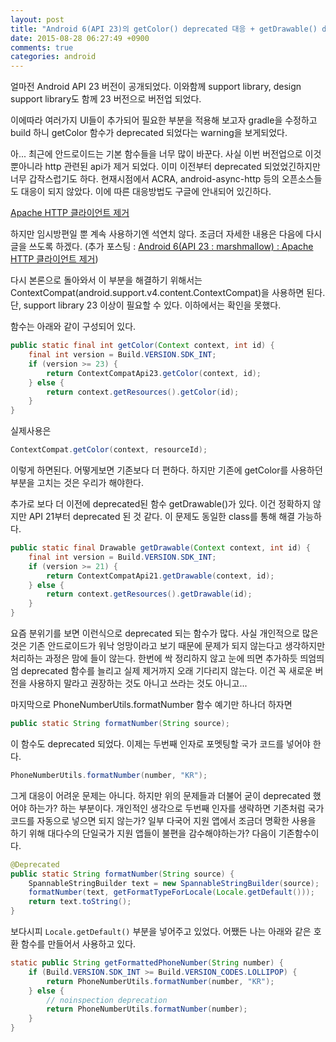 ```yaml
---
layout: post
title: "Android 6(API 23)의 getColor() deprecated 대응 + getDrawable() deprecated"
date: 2015-08-28 06:27:49 +0900
comments: true
categories: android
---
```


얼마전 Android API 23 버전이 공개되었다. 이와함께 support library, design support library도 함께 23 버전으로 버전업 되었다.

이에따라 여러가지 UI들이 추가되어 필요한 부분을 적용해 보고자 gradle을 수정하고 build 하니 getColor 함수가 deprecated 되었다는 warning을 보게되었다.

아... 최근에 안드로이드는 기본 함수들을 너무 많이 바꾼다. 사실 이번 버전업으로 이것뿐아니라 http 관련된  api가 제거 되었다. 이미 이전부터 deprecated 되었었긴하지만 너무 갑작스럽기도 하다.
현재시점에서 ACRA, android-async-http 등의 오픈소스들도 대응이 되지 않았다. 이에 따른 대응방법도 구글에 안내되어 있긴하다.

[Apache HTTP 클라이언트 제거](https://developer.android.com/intl/ko/preview/behavior-changes.html#behavior-apache-http-client)

하지만 임시방편일 뿐 계속 사용하기엔 석연치 않다. 조금더 자세한 내용은 다음에 다시 글을 쓰도록 하겠다.
(추가 포스팅 : [Android 6(API 23 : marshmallow) : Apache HTTP 클라이언트 제거](/2015/09/25/android-6-apache-http-client-removal/))

다시 본론으로 돌아와서 이 부분을 해결하기 위해서는 ContextCompat(android.support.v4.content.ContextCompat)을 사용하면 된다.
단, support library 23 이상이 필요할 수 있다. 이하에서는 확인을 못했다.

함수는 아래와 같이 구성되어 있다.

```java
public static final int getColor(Context context, int id) {
    final int version = Build.VERSION.SDK_INT;
    if (version >= 23) {
        return ContextCompatApi23.getColor(context, id);
    } else {
        return context.getResources().getColor(id);
    }
}
```

실제사용은

```java
ContextCompat.getColor(context, resourceId);
```
이렇게 하면된다. 어떻게보면 기존보다 더 편하다. 하지만 기존에 getColor를 사용하던 부분을 고치는 것은 우리가 해야한다.

추가로 보다 더 이전에 deprecated된 함수 getDrawable()가 있다. 이건 정확하지 않지만 API 21부터 deprecated 된 것 같다.
이 문제도 동일한 class를 통해 해결 가능하다.

```java
public static final Drawable getDrawable(Context context, int id) {
    final int version = Build.VERSION.SDK_INT;
    if (version >= 21) {
        return ContextCompatApi21.getDrawable(context, id);
    } else {
        return context.getResources().getDrawable(id);
    }
}
```

요즘 분위기를 보면 이런식으로 deprecated 되는 함수가 많다. 사실 개인적으로 많은 것은 기존 안드로이드가 워낙 엉망이라고 보기 때문에 문제가 되지 않는다고 생각하지만 처리하는 과정은 맘에 들이 않는다.
한번에 싹 정리하지 않고 눈에 띄면 추가하듯 띄엄띄엄 deprecated 함수를 늘리고 실제 제거까지 오래 기다리지 않는다. 이건 꼭 새로운 버전을 사용하지 말라고 권장하는 것도 아니고 쓰라는 것도 아니고...

마지막으로 PhoneNumberUtils.formatNumber 함수 예기만 하나더 하자면

```java
public static String formatNumber(String source);
```

이 함수도 deprecated 되었다. 이제는 두번째 인자로 포멧팅할 국가 코드를 넣어야 한다.

```java
PhoneNumberUtils.formatNumber(number, "KR");
```

그게 대응이 어려운 문제는 아니다. 하지만 위의 문제들과 더불어 굳이 deprecated 했어야 하는가? 하는 부분이다.
개인적인 생각으로 두번째 인자를 생략하면 기존처럼 국가코드를 자동으로 넣으면 되지 않는가? 일부 다국어 지원 앱에서 조금더 명확한 사용을 하기 위해 대다수의 단일국가 지원 앱들이 불편을 감수해야하는가?
다음이 기존함수이다.

```java
@Deprecated
public static String formatNumber(String source) {
    SpannableStringBuilder text = new SpannableStringBuilder(source);
    formatNumber(text, getFormatTypeForLocale(Locale.getDefault()));
    return text.toString();
}
```

보다시피 `Locale.getDefault()` 부분을 넣어주고 있었다. 어쨌든 나는 아래와 같은 호환 함수를 만들어서 사용하고 있다.

```java
static public String getFormattedPhoneNumber(String number) {
    if (Build.VERSION.SDK_INT >= Build.VERSION_CODES.LOLLIPOP) {
        return PhoneNumberUtils.formatNumber(number, "KR");
    } else {
        // noinspection deprecation
        return PhoneNumberUtils.formatNumber(number);
    }
}
```
